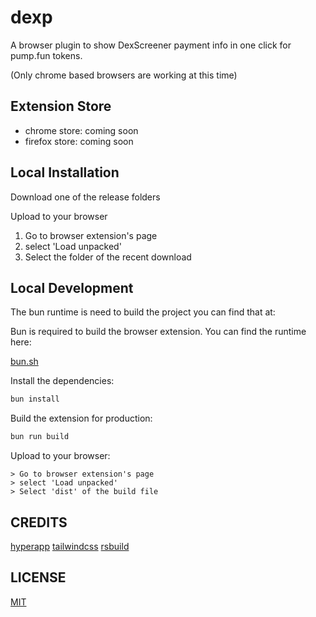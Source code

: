# dexp

A browser plugin to show DexScreener payment info in one click for pump.fun tokens.

(Only chrome based browsers are working at this time)

## Extension Store

- chrome store: coming soon
- firefox store: coming soon

## Local Installation

Download one of the release folders

Upload to your browser

1. Go to browser extension's page
2. select 'Load unpacked'
3. Select the folder of the recent download

## Local Development

The bun runtime is need to build the project you can find that at:

Bun is required to build the browser extension. You can
find the runtime here: 

[bun.sh](https://bun.sh)

Install the dependencies:

```bash
bun install
```

Build the extension for production:

```bash
bun run build
```

Upload to your browser:

```
> Go to browser extension's page
> select 'Load unpacked'
> Select 'dist' of the build file
```

## CREDITS

[hyperapp](https://github.com/jorgebucaran/hyperapp/tree/main)
[tailwindcss](https://github.com/tailwindlabs/tailwindcss)
[rsbuild](https://github.com/web-infra-dev/rsbuild)

## LICENSE

[MIT](https://github.com/soldair/node-qrcode/blob/master/license)


